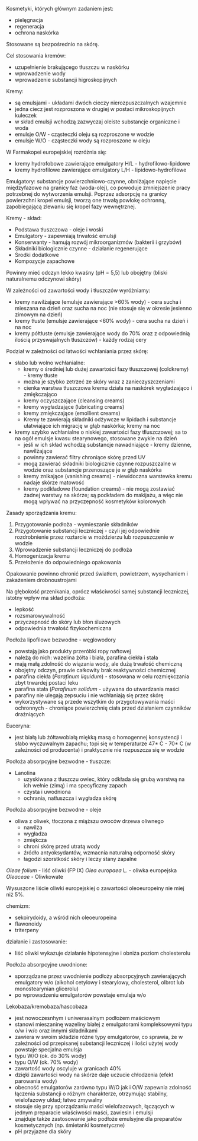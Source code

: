 Kosmetyki, których głównym zadaniem jest:
- pielęgnacja
- regeneracja
- ochrona naskórka

Stosowane są bezpośrednio na skórę.

Cel stosowania kremów:
- uzupełnienie brakującego tłuszczu w naskórku
- wprowadzenie wody
- wprowadzenie substancji higroskopijnych

Kremy:
- są emulsjami - układami dwóch cieczy nierozpuszczalnych wzajemnie
- jedna ciecz jest rozproszona w drugiej w postaci mikroskopijnych kuleczek
- w skład emulsji wchodzą zazwyczaj oleiste substancje organiczne i woda
- emulsje O/W - cząsteczki oleju są rozproszone w wodzie
- emulsje W/O - cząsteczki wody są rozproszone w oleju

W Farmakopei europejskiej rozróżnia się:
- kremy hydrofobowe zawierające emulgatory H/L - hydrofilowo-lipidowe
- kremy hydrofilowe zawierające emulgatory L/H - lipidowo-hydrofilowe

Emulgatory: substancje powierzchniowo-czynne, obniżające napięcie międzyfazowe na granicy faz (woda-olej), co powoduje zmniejszenie pracy potrzebnej do wytworzenia emulsji. Poprzez adsorpcję na granicy powierzchni kropel emulsji, tworzą one trwałą powłokę ochronną, zapobiegającą zlewaniu się kropel fazy wewnętrznej.

Kremy - skład:
- Podstawa tłuszczowa - oleje i woski
- Emulgatory - zapewniają trwałość emulsji
- Konserwanty - hamują rozwój mikroorganizmów (bakterii i grzybów)
- Składniki biologicznie czynne - działanie regenerujące
- Środki dodatkowe
- Kompozycje zapachowe

Powinny mieć odczyn lekko kwaśny (pH = 5,5) lub obojętny (bliski naturalnemu odczynowi skóry)

W zależności od zawartości wody i tłuszczów wyróżniamy:
- kremy nawilżające (emulsje zawierające >60% wody)
		- cera sucha i mieszana na dzień oraz sucha na noc (nie stosuje się w okresie jesienno zimowym na dzień)
- kremy tłuste (emulsje zawierające <60% wody)
		- cera sucha na dzień i na noc
- kremy półtłuste (emulsje zawierające wody do 70% oraz z odpowiednią ilością przyswajalnych tłuszczów)
		- każdy rodzaj cery

Podział w zależności od łatwości wchłaniania przez skórę:
- słabo lub wolno wchłanialne:
	- kremy o średniej lub dużej zawartości fazy tłuszczowej (coldkremy) - kremy tłuste
	- można je szybko zetrzeć ze skóry wraz z zanieczyszczeniami
	- cienka warstwa tłuszczowa kremu działa na naskórek wygładzająco i zmiękczająco
	- kremy oczyszczające (cleansing creams)
	- kremy wygładzające (lubricating creams)
	- kremy zmiękczające (emollient creams)
	- Kremy te zawierają składniki odżywcze w lipidach i substancje ułatwiające ich migrację w głąb naskórka; kremy na noc
- kremy szybko wchłanialne o niskiej zawartości fazy tłluszczowej; sa to na ogół emulsje kwasu stearynowego, stosowane zwykle na dzień
	- jeśli w ich skład wchodzą substancje nawadniające - kremy dzienne, nawilżające
	- powinny zawierać filtry chroniące skórę przed UV
	- mogą zawierać składniki biologicznie czynne rozpuszczalne w wodzie oraz substancje przenoszące je w głąb naskórka
	- kremy znikające (vanishing creams) - niewidoczna warstewka kremu nadaje skórze matowość
	- kremy podkładowe (foundation creams) - nie mogą zostawiać żadnej warstwy na skórze; są podkładem do makijażu, a więc nie mogą wpływać na przyczepność kosmetyków kolorowych


Zasady sporządzania kremu:
1. Przygotowanie podłoża - wymieszanie składników
2. Przygotowanie substancji leczniczej - czyli jej odpowiednie rozdrobnienie przez roztarcie w moździerzu lub rozpuszczenie w wodzie
3. Wprowadzenie substancji leczniczej do podłoża
4. Homogenizacja kremu
5. Przełożenie do odpowiedniego opakowania

Opakowanie powinno chronić przed światłem, powietrzem, wysychaniem i zakażeniem drobnoustrojami

Na głębokość przenikania, oprócz właściwości samej substancji leczniczej, istotny wpływ ma skład podłoża:
- lepkość
- rozsmarowywalność
- przyczepność do skóry lub błon śluzowych
- odpowiednia trwałość fizykochemiczna

Podłoża lipofilowe bezwodne - węglowodory
- powstają jako produkty przeróbki ropy naftowej
- należą do nich: wazelina żółta i biała, parafina ciekła i stała
- mają małą zdolność do wiązania wody, ale dużą trwałość chemiczną
- obojętny odczyn, prawie całkowity brak reaktywności chemicznej
- parafina ciekła (*Parafinum liquidum*) - stosowana w celu rozmiękczania zbyt trwardej postaci leku
- parafina stała (*Parafinum solidum* - używana do utwardzania maści
- parafiny nie ulegają zepsuciu i nie wchłaniają się przez skórę
- wykorzystywane są przede wszytkim do przygotowywania maści ochronnych - chroniące powierzchnię ciała przed działaniem czynników drażniących

Euceryna:
- jest białą lub żółtawobiałą miękką masą o homogennej konsystencji i słabo wyczuwalnym zapachu; topi się w temperaturze 47* C - 70* C (w zależności od producenta) i praktycznie nie rozpuszcza się w wodzie

Podłoża absorpcyjne bezwodne - tłuszcze:
- Lanolina
	- uzyskiwana z tłuszczu owiec, który odkłada się grubą warstwą na ich wełnie (zimą) i ma specyficzny zapach
	- czysta i uwodniona
	- ochrania, natłuszcza i wygładza skórę

Podłoża absorpcyjne bezwodne - oleje
- oliwa z oliwek, tłoczona z miąższu owoców drzewa oliwnego
	- nawilża
	- wygładza
	- zmiękcza
	- chroni skórę przed utratą wody
	- źródło antyoksydantów, wzmacnia naturalną odporność skóry
	- łagodzi szorstkość skóry i leczy stany zapalne


*Oleae folium* - liść oliwki (FP IX)
*Olea europaea* L. - oliwka europejska
*Oleaceae* - Oliwkowate

Wysuszone liście oliwki europejskiej o zawartości oleoeuropeiny nie miej niż 5%.

chemizm:
- sekoirydoidy, a wśród nich oleoeuropeina
- flawonoidy
- triterpeny

działanie i zastosowanie:
- liść oliwki wykazuje działanie hipotensyjne i obniża poziom cholesterolu

Podłoża absorpcyjne uwodnione:
- sporządzane przez uwodnienie podłoży absorpcyjnych zawierających emulgatory w/o (alkohol cetylowy i stearylowy, cholesterol, olbrot lub monostearynian glicerolu)
- po wprowadzeniu emulgatorów powstaje emulsja w/o


Lekobaza/kremobaza/hascobaza
- jest nowoczesnhym i uniwerasalnym podłożem maściowym
- stanowi mieszaninę wazeliny białej z emulgatorami kompleksowymi typu o/w i w/o oraz innymi składnikami
- zawiera w swoim składzie różne typy emulgatorów, co sprawia, że w zależności od przepisanej substancji leczniczej i ilości użytej wody powstaje specjalna emulsja
- typu W/O (ok. do 30% wody)
- typu O/W (ok. 70% wody)
- zawartość wody oscyluje w granicach 40%
- dzięki zawartości wody na skórze daje uczucie chłodzenia (efekt parowania wody)
- obecność emulgatorów zarówno typu W/O jak i O/W zapewnia zdolność łączenia substancji o różnym charakterze, otrzymując stabilny, wielofazowy układ; łatwo zmywalny
- stosuje się przy sporządzaniu maści wielofazowych, łączących w jednym preparacie właściwości maści, zawiesin i emulsji
- znajduje także zastosowanie jako podłoże emulsyjne dla preparatów kosmetycznych (np. śmietanki kosmetyczne)
- pH przyjazne dla skóry